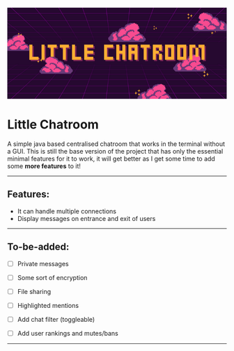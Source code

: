 ![Little chatroom banner](./LittleChatroomBanner.png)
# Little Chatroom

A simple java based centralised chatroom that works in the terminal without a GUI.
This is still the base version of the project that has only the essential minimal features for it to work, it will get better as I get some time to add some **more features** to it!

------------


## Features:
* It can handle multiple connections
* Display messages on entrance and exit of users

------------


## To-be-added:
- [ ] Private messages
- [ ] Some sort of encryption
- [ ] File sharing
- [ ] Highlighted mentions
- [ ] Add chat filter (toggleable)
- [ ] Add user rankings and mutes/bans


------------




